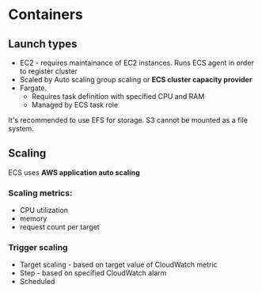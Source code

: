 # Containers

## Launch types

- EC2 - requires maintainance of EC2 instances. Runs ECS agent in order to register cluster
- Scaled by Auto scaling group scaling or **ECS cluster capacity provider**
- Fargate.
  - Requires task definition with specified CPU and RAM
  - Managed by ECS task role

It's recommended to use EFS for storage. S3 cannot be mounted as a file system.

## Scaling

ECS uses **AWS application auto scaling**

### Scaling metrics:

- CPU utilization
- memory
- request count per target

### Trigger scaling

- Target scaling - based on target value of CloudWatch metric
- Step - based on specified CloudWatch alarm
- Scheduled
